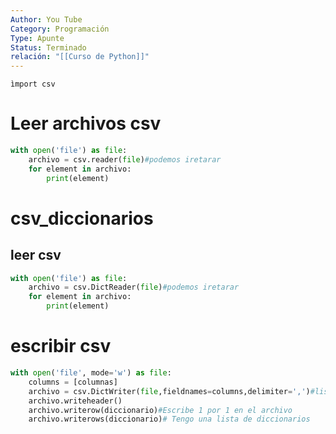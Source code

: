 ```yaml
---
Author: You Tube
Category: Programación
Type: Apunte
Status: Terminado
relación: "[[Curso de Python]]"
---
```

`ìmport csv`


# Leer archivos csv

```python
with open('file') as file:
	archivo = csv.reader(file)#podemos iretarar
	for element in archivo:
		print(element)
```

# csv_diccionarios 

## leer csv 

```python
with open('file') as file:
	archivo = csv.DictReader(file)#podemos iretarar
	for element in archivo:
		print(element)
```

# escribir csv

```python
with open('file', mode='w') as file:
	columns = [columnas]
	archivo = csv.DictWriter(file,fieldnames=columns,delimiter=',')#listado de columnas
	archivo.writeheader()
	archivo.writerow(diccionario)#Escribe 1 por 1 en el archivo
	archivo.writerows(diccionario)# Tengo una lista de diccionarios
	
```
